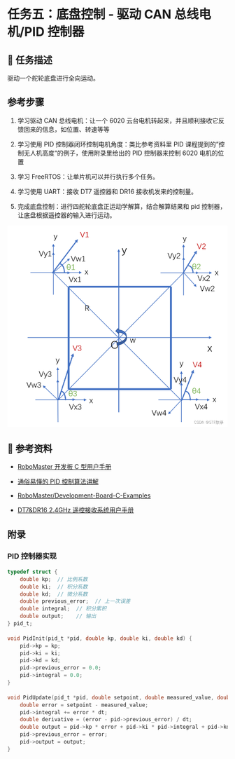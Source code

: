 # 任务五：底盘控制 - 驱动 CAN 总线电机/PID 控制器

## 📃 任务描述

驱动一个舵轮底盘进行全向运动。

## 参考步骤

1. 学习驱动 CAN 总线电机：让一个 6020 云台电机转起来，并且顺利接收它反馈回来的信息，如位置、转速等等

2. 学习使用 PID 控制器闭环控制电机角度：类比参考资料里 PID 课程提到的”控制无人机高度“的例子，使用附录里给出的 PID 控制器来控制 6020 电机的位置

3. 学习 FreeRTOS：让单片机可以并行执行多个任务。

4. 学习使用 UART：接收 DT7 遥控器和 DR16 接收机发来的控制量。

5. 完成底盘控制：进行四舵轮底盘正运动学解算，结合解算结果和 pid 控制器，让底盘根据遥控器的输入进行运动。

![](./assets/image.png)

## 🔗 参考资料

- [RoboMaster 开发板 C 型用户手册](https://rm-static.djicdn.com/tem/35228/RoboMaster%20%20开发板%20C%20型用户手册.pdf)

- [通俗易懂的 PID 控制算法讲解](https://www.bilibili.com/video/BV1et4y1i7Gm)

- [RoboMaster/Development-Board-C-Examples](https://github.com/RoboMaster/Development-Board-C-Examples)

- [DT7&DR16 2.4GHz 遥控接收系统用户手册](https://rm-static.djicdn.com/tem/4.RoboMaster%20%E6%9C%BA%E5%99%A8%E4%BA%BA%E4%B8%93%E7%94%A8%E9%81%A5%E6%8E%A7%E5%99%A8%EF%BC%88%E6%8E%A5%E6%94%B6%E6%9C%BA%EF%BC%89%E7%94%A8%E6%88%B7%E6%89%8B%E5%86%8C.pdf)

## 附录

### PID 控制器实现

```c
typedef struct {
    double kp;  // 比例系数
    double ki;  // 积分系数
    double kd;  // 微分系数
    double previous_error;  // 上一次误差
    double integral;  // 积分累积
    double output;    // 输出
} pid_t;

void PidInit(pid_t *pid, double kp, double ki, double kd) {
    pid->kp = kp;
    pid->ki = ki;
    pid->kd = kd;
    pid->previous_error = 0.0;
    pid->integral = 0.0;
}

void PidUpdate(pid_t *pid, double setpoint, double measured_value, double dt) {
    double error = setpoint - measured_value;
    pid->integral += error * dt;
    double derivative = (error - pid->previous_error) / dt;
    double output = pid->kp * error + pid->ki * pid->integral + pid->kd * derivative;
    pid->previous_error = error;
    pid->output = output;
}
```

